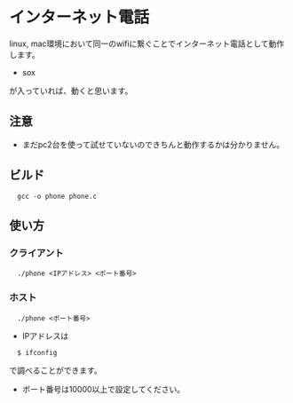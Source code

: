 # インターネット電話
linux, mac環境において同一のwifiに繋ぐことでインターネット電話として動作します。
- sox

が入っていれば、動くと思います。
## 注意
- まだpc2台を使って試せていないのできちんと動作するかは分かりません。
## ビルド
```
  gcc -o phone phone.c 
```
## 使い方
### クライアント
```
  ./phone <IPアドレス> <ポート番号>
```
### ホスト
```
  ./phone <ポート番号>
```


- IPアドレスは
```
  $ ifconfig
```
で調べることができます。
- ポート番号は10000以上で設定してください。
